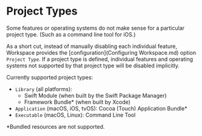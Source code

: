 <!--
 Project Types.md

 This source file is part of the Workspace open source project.
 https://github.com/SDGGiesbrecht/Workspace

 Copyright ©2017 Jeremy David Giesbrecht and the Workspace project contributors.

 Soli Deo gloria.

 Licensed under the Apache Licence, Version 2.0.
 See http://www.apache.org/licenses/LICENSE-2.0 for licence information.
 -->

# Project Types

Some features or operating systems do not make sense for a particular project type. (Such as a command line tool for iOS.)

As a short cut, instead of manually disabling each individual feature, Workspace provides the [configuration](Configuring Workspace.md) option `Project Type`. If a project type is defined, individual features and operating systems not supported by that project type will be disabled implicitly.

Currently supported project types:

- `Library` (all platforms):
    - Swift Module (when built by the Swift Package Manager)
    - Framework Bundle* (when built by Xcode)
- `Application` (macOS, iOS, tvOS): Cocoa (Touch) Application Bundle*
- `Executable` (macOS, Linux): Command Line Tool

*Bundled resources are not supported.
